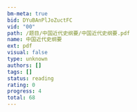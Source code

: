 ```yaml
---
bm-meta: true
bid: DYuBAnPlJoZuctFC
vid: "00"
path: /题目/中国近代史纲要/中国近代史纲要.pdf
name: 中国近代史纲要
ext: pdf
visual: false
type: unknown
authors: []
tags: []
status: reading
rating: 0
progress: 4
total: 68
---
```

